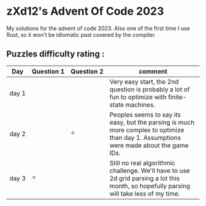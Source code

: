 # zXd12's Advent Of Code 2023

My solutions for the advent of code 2023.
Also one of the first time I use Rust, so it won't be idiomatic past covered by the compiler.

## Puzzles difficulty rating :

| Day   | Question 1 | Question 2 | comment                                                                                                                                  |
| ----- | ---------- | ---------- | ---------------------------------------------------------------------------------------------------------------------------------------- |
| day 1 |            |            | Very easy start, the 2nd question is probably a lot of fun to optimize with finite-state machines.                                       |
| day 2 |            | ⭐          | Peoples seems to say its easy, but the parsing is much more complex to optimize than day 1. Assumptions were made about the game IDs.    |
| day 3 | ⭐          |            | Still no real algorithmic challenge. We'll have to use 2d grid parsing a lot this month, so hopefully parsing will take less of my time. |